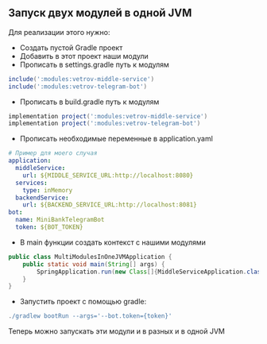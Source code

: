 ## Запуск двух модулей в одной JVM

Для реализации этого нужно:
 - Создать пустой Gradle проект
 - Добавить в этот проект наши модули
 - Прописать в settings.gradle путь к модулям
```groovy
include(':modules:vetrov-middle-service')
include(':modules:vetrov-telegram-bot')
```
 - Прописать в build.gradle путь к модулям
```groovy
implementation project(':modules:vetrov-middle-service')
implementation project(':modules:vetrov-telegram-bot')
```
 - Прописать необходимые переменные в application.yaml
```yaml
# Пример для моего случая
application:
  middleService:
    url: ${MIDDLE_SERVICE_URL:http://localhost:8080}
  services:
    type: inMemory
  backendService:
    url: ${BACKEND_SERVICE_URL:http://localhost:8081}
bot:
  name: MiniBankTelegramBot
  token: ${BOT_TOKEN}
```
 - В main функции создать контекст c нашими модулями
```java
public class MultiModulesInOneJVMApplication {
    public static void main(String[] args) {
        SpringApplication.run(new Class[]{MiddleServiceApplication.class, TelegramBotApplication.class}, args);
    }
}
```
 - Запустить проект c помощью gradle:
```gradle
./gradlew bootRun --args='--bot.token={token}'
```

Теперь можно запускать эти модули и в разных и в одной JVM